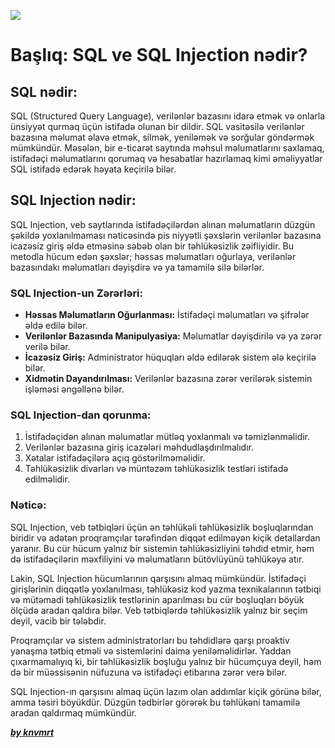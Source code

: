 ![](https://i.imgur.com/oDR653x.png)

# Başlıq: SQL ve SQL Injection nədir?

## SQL nədir:

SQL (Structured Query Language), verilənlər bazasını idarə etmək və onlarla ünsiyyət qurmaq üçün istifadə olunan bir dildir. SQL vasitəsilə verilənlər bazasına məlumat əlavə etmək, silmək, yeniləmək və sorğular göndərmək mümkündür. Məsələn, bir e-ticarət saytında məhsul məlumatlarını saxlamaq, istifadəçi məlumatlarını qorumaq və hesabatlar hazırlamaq kimi əməliyyatlar SQL istifadə edərək həyata keçirilə bilər.

## SQL Injection nədir:

SQL Injection, veb saytlarında istifadəçilərdən alınan məlumatların düzgün şəkildə yoxlanılmaması nəticəsində pis niyyətli şəxslərin verilənlər bazasına icazəsiz giriş əldə etməsinə səbəb olan bir təhlükəsizlik zəifliyidir. Bu metodla hücum edən şəxslər; həssas məlumatları oğurlaya, verilənlər bazasındakı məlumatları dəyişdirə və ya tamamilə silə bilərlər.

### SQL Injection-un Zərərləri:

- **Həssas Məlumatların Oğurlanması:** İstifadəçi məlumatları və şifrələr əldə edilə bilər.
- **Verilənlər Bazasında Manipulyasiya:** Məlumatlar dəyişdirilə və ya zərər verilə bilər.
- **İcazəsiz Giriş:** Administrator hüquqları əldə edilərək sistem ələ keçirilə bilər.
- **Xidmətin Dayandırılması:** Verilənlər bazasına zərər verilərək sistemin işləməsi əngəllənə bilər.

### SQL Injection-dan qorunma:

1. İstifadəçidən alınan məlumatlar mütləq yoxlanmalı və təmizlənməlidir.
2. Verilənlər bazasına giriş icazələri məhdudlaşdırılmalıdır.
3. Xətalar istifadəçilərə açıq göstərilməməlidir.
4. Təhlükəsizlik divarları və müntəzəm təhlükəsizlik testləri istifadə edilməlidir.

### Nəticə:

SQL Injection, veb tətbiqləri üçün ən təhlükəli təhlükəsizlik boşluqlarından biridir və adətən proqramçılar tərəfindən diqqət edilməyən kiçik detallardan yaranır. Bu cür hücum yalnız bir sistemin təhlükəsizliyini təhdid etmir, həm də istifadəçilərin məxfiliyini və məlumatların bütövlüyünü təhlükəyə atır.

Lakin, SQL Injection hücumlarının qarşısını almaq mümkündür. İstifadəçi girişlərinin diqqətlə yoxlanılması, təhlükəsiz kod yazma texnikalarının tətbiqi və mütəmadi təhlükəsizlik testlərinin aparılması bu cür boşluqları böyük ölçüdə aradan qaldıra bilər. Veb tətbiqlərdə təhlükəsizlik yalnız bir seçim deyil, vacib bir tələbdir.

Proqramçılar və sistem administratorları bu təhdidlərə qarşı proaktiv yanaşma tətbiq etməli və sistemlərini daima yeniləməlidirlər. Yaddan çıxarmamalıyıq ki, bir təhlükəsizlik boşluğu yalnız bir hücumçuya deyil, həm də bir müəssisənin nüfuzuna və istifadəçi etibarına zərər verə bilər.

SQL Injection-ın qarşısını almaq üçün lazım olan addımlar kiçik görünə bilər, amma təsiri böyükdür. Düzgün tədbirlər görərək bu təhlükəni tamamilə aradan qaldırmaq mümkündür.

[**_by knvmrt_**](https://github.com/knvmrt)